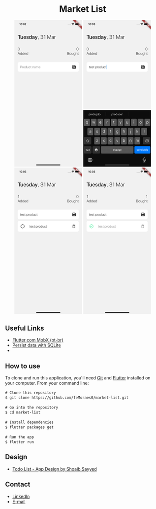 <h1 align="center">Market List</h1>

<p align="center">
  <img width="220" src="print_readme/print_001.png"/>
  <img width="220" src="print_readme/print_002.png"/>
  <img width="220" src="print_readme/print_003.png"/>
  <img width="220" src="print_readme/print_004.png"/>
</p>

## Useful Links
 - [Flutter com MobX (pt-br)](https://medium.com/flutter-comunidade-br/flutter-com-mobx-c0f4762fbd1a)
 - [Persist data with SQLite](https://flutter.dev/docs/cookbook/persistence/sqlite)
 - 

## How to use
To clone and run this application, you'll need [Git](https://git-scm.com/downloads) and [Flutter](https://flutter.dev/docs/get-started/install) installed on your computer. From your command line:

```
# Clone this repository
$ git clone https://github.com/feMoraes0/market-list.git

# Go into the repository
$ cd market-list

# Install dependencies
$ flutter packages get

# Run the app
$ flutter run
```

## Design
 - [Todo List - App Design by Shoaib Sayyed](https://dribbble.com/shots/5642001-Todo-List-App-Design)

## Contact
  - <a target="_blank" href="https://www.linkedin.com/in/fernando-moraes-48a26916a/">LinkedIn</a>
  - <a target="_blank" href="mailto:fernandomoraes.lopes@gmail.com">E-mail</a>
